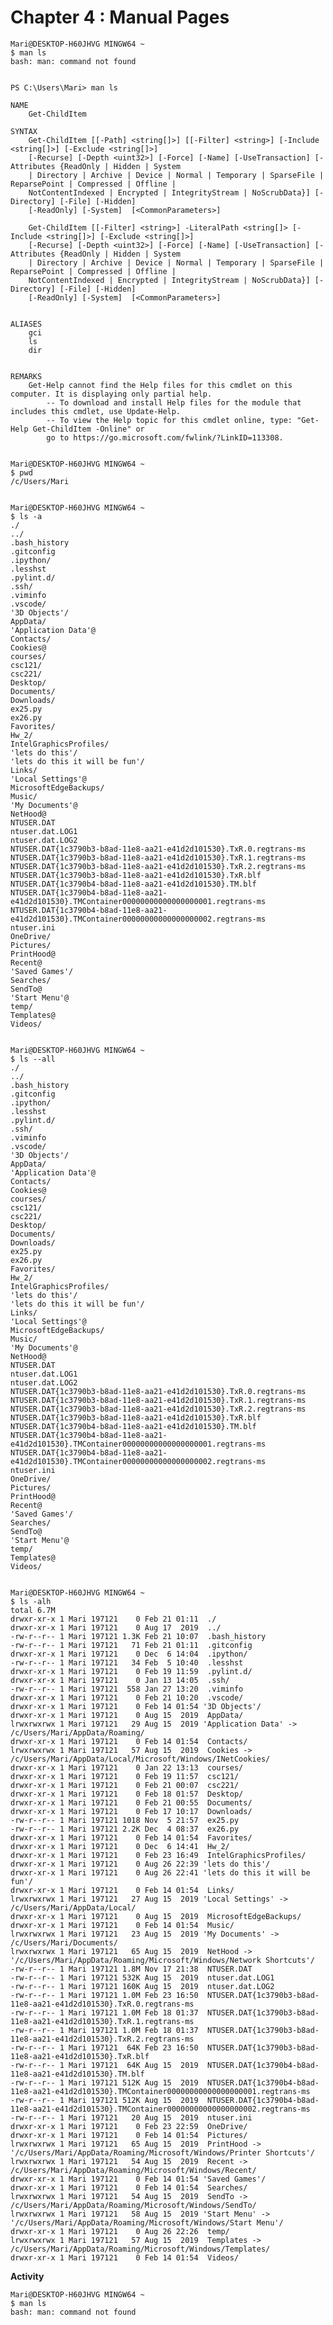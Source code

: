 # Chapter 4 : Manual Pages #

    Mari@DESKTOP-H60JHVG MINGW64 ~
    $ man ls
    bash: man: command not found


    PS C:\Users\Mari> man ls

    NAME
        Get-ChildItem

    SYNTAX
        Get-ChildItem [[-Path] <string[]>] [[-Filter] <string>] [-Include <string[]>] [-Exclude <string[]>]
        [-Recurse] [-Depth <uint32>] [-Force] [-Name] [-UseTransaction] [-Attributes {ReadOnly | Hidden | System
        | Directory | Archive | Device | Normal | Temporary | SparseFile | ReparsePoint | Compressed | Offline |
        NotContentIndexed | Encrypted | IntegrityStream | NoScrubData}] [-Directory] [-File] [-Hidden]
        [-ReadOnly] [-System]  [<CommonParameters>]

        Get-ChildItem [[-Filter] <string>] -LiteralPath <string[]> [-Include <string[]>] [-Exclude <string[]>]
        [-Recurse] [-Depth <uint32>] [-Force] [-Name] [-UseTransaction] [-Attributes {ReadOnly | Hidden | System
        | Directory | Archive | Device | Normal | Temporary | SparseFile | ReparsePoint | Compressed | Offline |
        NotContentIndexed | Encrypted | IntegrityStream | NoScrubData}] [-Directory] [-File] [-Hidden]
        [-ReadOnly] [-System]  [<CommonParameters>]


    ALIASES
        gci
        ls
        dir


    REMARKS
        Get-Help cannot find the Help files for this cmdlet on this computer. It is displaying only partial help.
            -- To download and install Help files for the module that includes this cmdlet, use Update-Help.
            -- To view the Help topic for this cmdlet online, type: "Get-Help Get-ChildItem -Online" or
            go to https://go.microsoft.com/fwlink/?LinkID=113308.


    Mari@DESKTOP-H60JHVG MINGW64 ~
    $ pwd
    /c/Users/Mari


    Mari@DESKTOP-H60JHVG MINGW64 ~
    $ ls -a
    ./
    ../
    .bash_history
    .gitconfig
    .ipython/
    .lesshst
    .pylint.d/
    .ssh/
    .viminfo
    .vscode/
    '3D Objects'/
    AppData/
    'Application Data'@
    Contacts/
    Cookies@
    courses/
    csc121/
    csc221/
    Desktop/
    Documents/
    Downloads/
    ex25.py
    ex26.py
    Favorites/
    Hw_2/
    IntelGraphicsProfiles/
    'lets do this'/
    'lets do this it will be fun'/
    Links/
    'Local Settings'@
    MicrosoftEdgeBackups/
    Music/
    'My Documents'@
    NetHood@
    NTUSER.DAT
    ntuser.dat.LOG1
    ntuser.dat.LOG2
    NTUSER.DAT{1c3790b3-b8ad-11e8-aa21-e41d2d101530}.TxR.0.regtrans-ms
    NTUSER.DAT{1c3790b3-b8ad-11e8-aa21-e41d2d101530}.TxR.1.regtrans-ms
    NTUSER.DAT{1c3790b3-b8ad-11e8-aa21-e41d2d101530}.TxR.2.regtrans-ms
    NTUSER.DAT{1c3790b3-b8ad-11e8-aa21-e41d2d101530}.TxR.blf
    NTUSER.DAT{1c3790b4-b8ad-11e8-aa21-e41d2d101530}.TM.blf
    NTUSER.DAT{1c3790b4-b8ad-11e8-aa21-e41d2d101530}.TMContainer00000000000000000001.regtrans-ms
    NTUSER.DAT{1c3790b4-b8ad-11e8-aa21-e41d2d101530}.TMContainer00000000000000000002.regtrans-ms
    ntuser.ini
    OneDrive/
    Pictures/
    PrintHood@
    Recent@
    'Saved Games'/
    Searches/
    SendTo@
    'Start Menu'@
    temp/
    Templates@
    Videos/


    Mari@DESKTOP-H60JHVG MINGW64 ~
    $ ls --all
    ./
    ../
    .bash_history
    .gitconfig
    .ipython/
    .lesshst
    .pylint.d/
    .ssh/
    .viminfo
    .vscode/
    '3D Objects'/
    AppData/
    'Application Data'@
    Contacts/
    Cookies@
    courses/
    csc121/
    csc221/
    Desktop/
    Documents/
    Downloads/
    ex25.py
    ex26.py
    Favorites/
    Hw_2/
    IntelGraphicsProfiles/
    'lets do this'/
    'lets do this it will be fun'/
    Links/
    'Local Settings'@
    MicrosoftEdgeBackups/
    Music/
    'My Documents'@
    NetHood@
    NTUSER.DAT
    ntuser.dat.LOG1
    ntuser.dat.LOG2
    NTUSER.DAT{1c3790b3-b8ad-11e8-aa21-e41d2d101530}.TxR.0.regtrans-ms
    NTUSER.DAT{1c3790b3-b8ad-11e8-aa21-e41d2d101530}.TxR.1.regtrans-ms
    NTUSER.DAT{1c3790b3-b8ad-11e8-aa21-e41d2d101530}.TxR.2.regtrans-ms
    NTUSER.DAT{1c3790b3-b8ad-11e8-aa21-e41d2d101530}.TxR.blf
    NTUSER.DAT{1c3790b4-b8ad-11e8-aa21-e41d2d101530}.TM.blf
    NTUSER.DAT{1c3790b4-b8ad-11e8-aa21-e41d2d101530}.TMContainer00000000000000000001.regtrans-ms
    NTUSER.DAT{1c3790b4-b8ad-11e8-aa21-e41d2d101530}.TMContainer00000000000000000002.regtrans-ms
    ntuser.ini
    OneDrive/
    Pictures/
    PrintHood@
    Recent@
    'Saved Games'/
    Searches/
    SendTo@
    'Start Menu'@
    temp/
    Templates@
    Videos/


    Mari@DESKTOP-H60JHVG MINGW64 ~
    $ ls -alh
    total 6.7M
    drwxr-xr-x 1 Mari 197121    0 Feb 21 01:11  ./
    drwxr-xr-x 1 Mari 197121    0 Aug 17  2019  ../
    -rw-r--r-- 1 Mari 197121 1.3K Feb 21 10:07  .bash_history
    -rw-r--r-- 1 Mari 197121   71 Feb 21 01:11  .gitconfig
    drwxr-xr-x 1 Mari 197121    0 Dec  6 14:04  .ipython/
    -rw-r--r-- 1 Mari 197121   34 Feb  5 10:40  .lesshst
    drwxr-xr-x 1 Mari 197121    0 Feb 19 11:59  .pylint.d/
    drwxr-xr-x 1 Mari 197121    0 Jan 13 14:05  .ssh/
    -rw-r--r-- 1 Mari 197121  558 Jan 27 13:20  .viminfo
    drwxr-xr-x 1 Mari 197121    0 Feb 21 10:20  .vscode/
    drwxr-xr-x 1 Mari 197121    0 Feb 14 01:54 '3D Objects'/
    drwxr-xr-x 1 Mari 197121    0 Aug 15  2019  AppData/
    lrwxrwxrwx 1 Mari 197121   29 Aug 15  2019 'Application Data' -> /c/Users/Mari/AppData/Roaming/
    drwxr-xr-x 1 Mari 197121    0 Feb 14 01:54  Contacts/
    lrwxrwxrwx 1 Mari 197121   57 Aug 15  2019  Cookies -> /c/Users/Mari/AppData/Local/Microsoft/Windows/INetCookies/
    drwxr-xr-x 1 Mari 197121    0 Jan 22 13:13  courses/
    drwxr-xr-x 1 Mari 197121    0 Feb 19 11:57  csc121/
    drwxr-xr-x 1 Mari 197121    0 Feb 21 00:07  csc221/
    drwxr-xr-x 1 Mari 197121    0 Feb 18 01:57  Desktop/
    drwxr-xr-x 1 Mari 197121    0 Feb 21 00:55  Documents/
    drwxr-xr-x 1 Mari 197121    0 Feb 17 10:17  Downloads/
    -rw-r--r-- 1 Mari 197121 1018 Nov  5 21:57  ex25.py
    -rw-r--r-- 1 Mari 197121 2.2K Dec  4 08:37  ex26.py
    drwxr-xr-x 1 Mari 197121    0 Feb 14 01:54  Favorites/
    drwxr-xr-x 1 Mari 197121    0 Dec  6 14:41  Hw_2/
    drwxr-xr-x 1 Mari 197121    0 Feb 23 16:49  IntelGraphicsProfiles/
    drwxr-xr-x 1 Mari 197121    0 Aug 26 22:39 'lets do this'/
    drwxr-xr-x 1 Mari 197121    0 Aug 26 22:41 'lets do this it will be fun'/
    drwxr-xr-x 1 Mari 197121    0 Feb 14 01:54  Links/
    lrwxrwxrwx 1 Mari 197121   27 Aug 15  2019 'Local Settings' -> /c/Users/Mari/AppData/Local/
    drwxr-xr-x 1 Mari 197121    0 Aug 15  2019  MicrosoftEdgeBackups/
    drwxr-xr-x 1 Mari 197121    0 Feb 14 01:54  Music/
    lrwxrwxrwx 1 Mari 197121   23 Aug 15  2019 'My Documents' -> /c/Users/Mari/Documents/
    lrwxrwxrwx 1 Mari 197121   65 Aug 15  2019  NetHood -> '/c/Users/Mari/AppData/Roaming/Microsoft/Windows/Network Shortcuts'/
    -rw-r--r-- 1 Mari 197121 1.8M Nov 17 21:38  NTUSER.DAT
    -rw-r--r-- 1 Mari 197121 532K Aug 15  2019  ntuser.dat.LOG1
    -rw-r--r-- 1 Mari 197121 160K Aug 15  2019  ntuser.dat.LOG2
    -rw-r--r-- 1 Mari 197121 1.0M Feb 23 16:50  NTUSER.DAT{1c3790b3-b8ad-11e8-aa21-e41d2d101530}.TxR.0.regtrans-ms
    -rw-r--r-- 1 Mari 197121 1.0M Feb 18 01:37  NTUSER.DAT{1c3790b3-b8ad-11e8-aa21-e41d2d101530}.TxR.1.regtrans-ms
    -rw-r--r-- 1 Mari 197121 1.0M Feb 18 01:37  NTUSER.DAT{1c3790b3-b8ad-11e8-aa21-e41d2d101530}.TxR.2.regtrans-ms
    -rw-r--r-- 1 Mari 197121  64K Feb 23 16:50  NTUSER.DAT{1c3790b3-b8ad-11e8-aa21-e41d2d101530}.TxR.blf
    -rw-r--r-- 1 Mari 197121  64K Aug 15  2019  NTUSER.DAT{1c3790b4-b8ad-11e8-aa21-e41d2d101530}.TM.blf
    -rw-r--r-- 1 Mari 197121 512K Aug 15  2019  NTUSER.DAT{1c3790b4-b8ad-11e8-aa21-e41d2d101530}.TMContainer00000000000000000001.regtrans-ms
    -rw-r--r-- 1 Mari 197121 512K Aug 15  2019  NTUSER.DAT{1c3790b4-b8ad-11e8-aa21-e41d2d101530}.TMContainer00000000000000000002.regtrans-ms
    -rw-r--r-- 1 Mari 197121   20 Aug 15  2019  ntuser.ini
    drwxr-xr-x 1 Mari 197121    0 Feb 23 22:59  OneDrive/
    drwxr-xr-x 1 Mari 197121    0 Feb 14 01:54  Pictures/
    lrwxrwxrwx 1 Mari 197121   65 Aug 15  2019  PrintHood -> '/c/Users/Mari/AppData/Roaming/Microsoft/Windows/Printer Shortcuts'/
    lrwxrwxrwx 1 Mari 197121   54 Aug 15  2019  Recent -> /c/Users/Mari/AppData/Roaming/Microsoft/Windows/Recent/
    drwxr-xr-x 1 Mari 197121    0 Feb 14 01:54 'Saved Games'/
    drwxr-xr-x 1 Mari 197121    0 Feb 14 01:54  Searches/
    lrwxrwxrwx 1 Mari 197121   54 Aug 15  2019  SendTo -> /c/Users/Mari/AppData/Roaming/Microsoft/Windows/SendTo/
    lrwxrwxrwx 1 Mari 197121   58 Aug 15  2019 'Start Menu' -> '/c/Users/Mari/AppData/Roaming/Microsoft/Windows/Start Menu'/
    drwxr-xr-x 1 Mari 197121    0 Aug 26 22:26  temp/
    lrwxrwxrwx 1 Mari 197121   57 Aug 15  2019  Templates -> /c/Users/Mari/AppData/Roaming/Microsoft/Windows/Templates/
    drwxr-xr-x 1 Mari 197121    0 Feb 14 01:54  Videos/


**Activity**


    Mari@DESKTOP-H60JHVG MINGW64 ~
    $ man ls
    bash: man: command not found